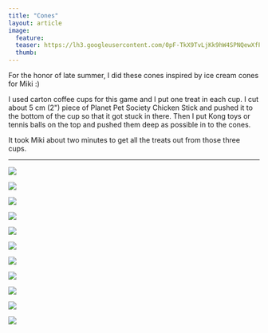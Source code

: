 ```yaml
---
title: "Cones"
layout: article
image:
  feature:
  teaser: https://lh3.googleusercontent.com/0pF-TkX9TvLjKk9hW4SPNQewXfP-Rr9Zq6x1Zx0xUh0=w245
  thumb:
---
```


For the honor of late summer, I did these cones inspired by ice cream cones for Miki :)

I used carton coffee cups for this game and I put one treat in each cup. I cut about 5 cm (2") piece of Planet Pet Society Chicken Stick and pushed it to the bottom of the cup so that it got stuck in there. Then I put Kong toys or tennis balls on the top and pushed them deep as possible in to the cones.

It took Miki about two minutes to get all the treats out from those three cups.

---

[![](https://lh3.googleusercontent.com/7FRpvZKfA2FZdEZpDv8JTKGYhmnbMw8vGgiWCwndYlQ=w800)](https://lh3.googleusercontent.com/7FRpvZKfA2FZdEZpDv8JTKGYhmnbMw8vGgiWCwndYlQ=s0)

[![](https://lh3.googleusercontent.com/XwJXQg-Q-H-ldSuLpBABDWAgtKnzeP5MSbk1ANlsd-Y=w800)](https://lh3.googleusercontent.com/XwJXQg-Q-H-ldSuLpBABDWAgtKnzeP5MSbk1ANlsd-Y=s0)

[![](https://lh3.googleusercontent.com/S82jh2dBKF_nPDG7H_VFvDTEoW0PLfE4n-5bz9plBCM=w800)](https://lh3.googleusercontent.com/S82jh2dBKF_nPDG7H_VFvDTEoW0PLfE4n-5bz9plBCM=s0)

[![](https://lh3.googleusercontent.com/1lZQpFjD--0hK-X3vOjcbM9zBlP3mAA0KjpgBcixj-A=w800)](https://lh3.googleusercontent.com/1lZQpFjD--0hK-X3vOjcbM9zBlP3mAA0KjpgBcixj-A=s0)

[![](https://lh3.googleusercontent.com/hrFKBRy0jH8rxa0oAnqmTC4RRnmCkHe4BG_2QjUZxiU=w800)](https://lh3.googleusercontent.com/hrFKBRy0jH8rxa0oAnqmTC4RRnmCkHe4BG_2QjUZxiU=s0)

[![](https://lh3.googleusercontent.com/8Dr3zuiPFQSOOQAnPe7nA7C5jLcvAWY5_Bzb4ozEIuE=w800)](https://lh3.googleusercontent.com/8Dr3zuiPFQSOOQAnPe7nA7C5jLcvAWY5_Bzb4ozEIuE=s0)

[![](https://lh3.googleusercontent.com/NoIZgsXKMTkPru2UPQEGBrn8aktNuCjbGneDBcvYvdQ=w800)](https://lh3.googleusercontent.com/NoIZgsXKMTkPru2UPQEGBrn8aktNuCjbGneDBcvYvdQ=s0)

[![](https://lh3.googleusercontent.com/SVLHUGEDOFWMHedvVnBKvE_5VmjWv_lq0xEPL2cv2HA=w800)](https://lh3.googleusercontent.com/SVLHUGEDOFWMHedvVnBKvE_5VmjWv_lq0xEPL2cv2HA=s0)

[![](https://lh3.googleusercontent.com/hnjgvbw1z6SJqszOMAQsOlNhLkmTUuuziIG1ommzhKyXNov7dq2VDeeBrsCs-Pto0gincoqhjaLvPdyVu1h-1FCioVYsAJKtzGye8oU1avK2G2Egv1Sh-I6HpjC0Aae7yZ6EfNaZBtuKeQ6Zw20y3_0gjpcRu1z-HV4M7obda5XqQLhNbtomhTYosq6YlF1zqENa23IqQ96BX8D-ANtYGpnG_oFJtAFh1XQbwUJa0i2umecENQ56W4J1dQmiPyiwaSEULimxV9NHJrfF5HgU6g6JMdNkU2JOUSi_isq2EfNhmwfb2Gky8mJF5O9z07So48vhGgVoR64Q0KYtqU8UrCfkrZJaXGo-yODr3w3QwxIFGK39lzvCt8DWJY3_roDBw76Rk6dSvpJS9D-8beeXDpLKmFvDkRHLnw-_u1r0axs1Gf_Q9IYN5bhad9IYK8xxwWB3KjMhb_4myGXSPdIbSkh6WkU7nkMwDZJ79H95o8eTkQhU1rzi9aaa9kYWV3ptmY8gBfy4xirlImHEKuNf3hC1Ta5-BcPMishGwF8qbng=w800)](https://lh3.googleusercontent.com/hnjgvbw1z6SJqszOMAQsOlNhLkmTUuuziIG1ommzhKyXNov7dq2VDeeBrsCs-Pto0gincoqhjaLvPdyVu1h-1FCioVYsAJKtzGye8oU1avK2G2Egv1Sh-I6HpjC0Aae7yZ6EfNaZBtuKeQ6Zw20y3_0gjpcRu1z-HV4M7obda5XqQLhNbtomhTYosq6YlF1zqENa23IqQ96BX8D-ANtYGpnG_oFJtAFh1XQbwUJa0i2umecENQ56W4J1dQmiPyiwaSEULimxV9NHJrfF5HgU6g6JMdNkU2JOUSi_isq2EfNhmwfb2Gky8mJF5O9z07So48vhGgVoR64Q0KYtqU8UrCfkrZJaXGo-yODr3w3QwxIFGK39lzvCt8DWJY3_roDBw76Rk6dSvpJS9D-8beeXDpLKmFvDkRHLnw-_u1r0axs1Gf_Q9IYN5bhad9IYK8xxwWB3KjMhb_4myGXSPdIbSkh6WkU7nkMwDZJ79H95o8eTkQhU1rzi9aaa9kYWV3ptmY8gBfy4xirlImHEKuNf3hC1Ta5-BcPMishGwF8qbng=s0)

[![](https://lh3.googleusercontent.com/DUWyMzDQf_1eaxVivZtyqCd4-HhTs8YxCayIey7uWLDZHKDu_vjvSKEtiBbM0Ll5Q9zSKHjEKINNVKYSBBI5uWzQkPtxjPlQRSq9Bce6ceApTc0x8pug4edfgl9J6jVQSW3_Eh4XlNIeF0Ve6GR9Qe6G1xbZTHtnGkRcU8VVC8HHAP7RZLMaK_B7xVQdKPa8K1oP2btNEfZtOb6EDTRHpbIn6CdvWkNA-c5L5SzpixkCOaT0MMqFXKDOZnaL9YIBaQHZfVXSJgZB0CIIWW4eH2Apt_aG5yyaXG2bFz-Qi2odY3hj_aSw9UkLnlY447DicNLi-bwOUGtccPe-cJrEqBrpTKRgUzfEGI-kh2iESyYjLlh8dAqJ_D_JdCiJFST_aPRXfrVAeuq51ZBWSlzCW0-No_NTUYnzrCzGhu_w0MjPdSgi29MN8F6Q8xyW5YCzMJGNBe6uHYLsG2ZEiivg40cfLKAS58s5bIj5LNnx4wZ9hnFENM_d9N_vtf4C7d0RUx8H9guakNSOugQ_OMqu6BB6FEkQUIXL1LgDO_hMn8U=w800)](https://lh3.googleusercontent.com/DUWyMzDQf_1eaxVivZtyqCd4-HhTs8YxCayIey7uWLDZHKDu_vjvSKEtiBbM0Ll5Q9zSKHjEKINNVKYSBBI5uWzQkPtxjPlQRSq9Bce6ceApTc0x8pug4edfgl9J6jVQSW3_Eh4XlNIeF0Ve6GR9Qe6G1xbZTHtnGkRcU8VVC8HHAP7RZLMaK_B7xVQdKPa8K1oP2btNEfZtOb6EDTRHpbIn6CdvWkNA-c5L5SzpixkCOaT0MMqFXKDOZnaL9YIBaQHZfVXSJgZB0CIIWW4eH2Apt_aG5yyaXG2bFz-Qi2odY3hj_aSw9UkLnlY447DicNLi-bwOUGtccPe-cJrEqBrpTKRgUzfEGI-kh2iESyYjLlh8dAqJ_D_JdCiJFST_aPRXfrVAeuq51ZBWSlzCW0-No_NTUYnzrCzGhu_w0MjPdSgi29MN8F6Q8xyW5YCzMJGNBe6uHYLsG2ZEiivg40cfLKAS58s5bIj5LNnx4wZ9hnFENM_d9N_vtf4C7d0RUx8H9guakNSOugQ_OMqu6BB6FEkQUIXL1LgDO_hMn8U=s0)

[![](https://lh3.googleusercontent.com/buuJCHe4EddVm7ZpGoLKHa4Hbs8EKu2C3F9MSQ3NClaTUWA63kLziLWr4W4uTe5zPtIr-DOanSdvt4TsbZHSo32iHXsG3JecjZDn5uBNPG4TIkUFtWrmr_qV8fxNqRJaLEwcEohry7lROUHNBPGcqzIlm25ZfLTzKDA79sAsPrJ6wmE8vZT4eWI60jsba1KTcG2y9HLcHj1joSeU1GowmqW0a3zIurmzIjmxidfoaNQVw2ymb1BB6lCEzThZQuQmfbYOXK3DTmif-AbDUmLM7uAV3NPdIseEeyHxOMZ7pIobnlJjVM2R8S8wee7J9V5_sMfnQDbSVp6T7nioTFo-YzSOIFRL0pzMf0Rm7UWIa1U_wdno9YuoUv0uiyui9vhbNrks0MFO5wy0N-XRIuUllrzO5RwpEfRbDzOJNVYYeu2UR6i0HDbBak0C3vuMYSRUFTxLzNDuQVOxyW0iNEuYQI9K_JOaBsfiO0bPVeMcV9x5rYWORRdHiZyoRmXvPmFvN1HSEAp9V_lW5i4noYw7dv01e0ieziyF6LBjlaAQmUs=w800)](https://lh3.googleusercontent.com/buuJCHe4EddVm7ZpGoLKHa4Hbs8EKu2C3F9MSQ3NClaTUWA63kLziLWr4W4uTe5zPtIr-DOanSdvt4TsbZHSo32iHXsG3JecjZDn5uBNPG4TIkUFtWrmr_qV8fxNqRJaLEwcEohry7lROUHNBPGcqzIlm25ZfLTzKDA79sAsPrJ6wmE8vZT4eWI60jsba1KTcG2y9HLcHj1joSeU1GowmqW0a3zIurmzIjmxidfoaNQVw2ymb1BB6lCEzThZQuQmfbYOXK3DTmif-AbDUmLM7uAV3NPdIseEeyHxOMZ7pIobnlJjVM2R8S8wee7J9V5_sMfnQDbSVp6T7nioTFo-YzSOIFRL0pzMf0Rm7UWIa1U_wdno9YuoUv0uiyui9vhbNrks0MFO5wy0N-XRIuUllrzO5RwpEfRbDzOJNVYYeu2UR6i0HDbBak0C3vuMYSRUFTxLzNDuQVOxyW0iNEuYQI9K_JOaBsfiO0bPVeMcV9x5rYWORRdHiZyoRmXvPmFvN1HSEAp9V_lW5i4noYw7dv01e0ieziyF6LBjlaAQmUs=s0)
